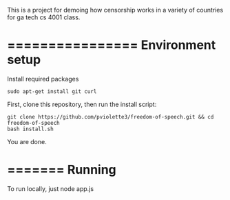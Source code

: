 This is a project for demoing how censorship works in a variety of countries for ga tech cs 4001 class.


================
Environment setup
================

Install required packages
````
sudo apt-get install git curl
````

First, clone this repository, then run the install script:
````
git clone https://github.com/pviolette3/freedom-of-speech.git && cd freedom-of-speech
bash install.sh
````

You are done.

=======
Running
=======
To run locally, just
node app.js
